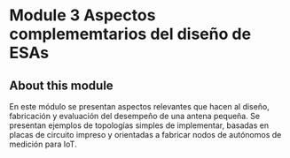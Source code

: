 # Module 3 Aspectos complememtarios del diseño de ESAs

## About this module
En este módulo se presentan aspectos relevantes que hacen al diseño, fabricación y evaluación del desempeño de una antena pequeña.  Se presentan ejemplos de topologías simples de implementar, basadas en placas de circuito impreso  y orientadas a fabricar nodos de autónomos de medición para IoT.
###
